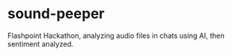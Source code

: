 # sound-peeper
Flashpoint Hackathon, analyzing audio files in chats using AI, then sentiment analyzed.
